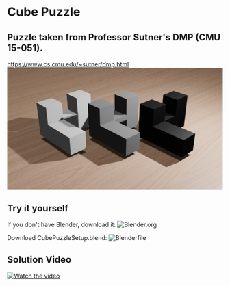 # Cube Puzzle
## Puzzle taken from Professor Sutner's DMP (CMU 15-051). ##
https://www.cs.cmu.edu/~sutner/dmp.html  
![alt text](https://github.com/88Mangos/Cube-Puzzle/blob/main/CubePuzzleSetup.png)  

## Try it yourself ##
If you don't have Blender, download it: ![Blender.org](https://www.blender.org/download/)  

Download CubePuzzleSetup.blend: ![Blenderfile](https://github.com/88Mangos/Cube-Puzzle/blob/main/CubePuzzleSetup.blend)  
## Solution Video
[![Watch the video](https://img.youtube.com/vi/-vAOlQ-iXd4/maxresdefault.jpg)](https://youtu.be/-vAOlQ-iXd4)
